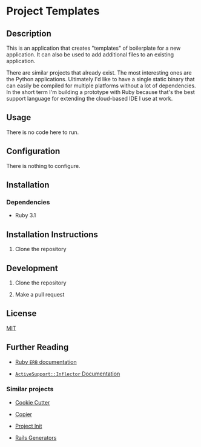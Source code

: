 # Project Templates

## Description

This is an application that creates "templates" of boilerplate for a new
application. It can also be used to add additional files to an existing
application.

There are similar projects that already exist. The most interesting ones are the
Python applications. Ultimately I'd like to have a single static binary that can
easily be compiled for multiple platforms without a lot of dependencies. In the
short term I'm building a prototype with Ruby because that's the best support
language for extending the cloud-based IDE I use at work.

## Usage

There is no code here to run.

## Configuration

There is nothing to configure.

## Installation

### Dependencies

  * Ruby 3.1

## Installation Instructions

  1. Clone the repository

## Development

  1. Clone the repository

  2. Make a pull request

## License

[MIT](https://opensource.org/licenses/MIT)

## Further Reading

  * [Ruby `ERB`
    documentation](https://ruby-doc.org/stdlib-3.1.0/libdoc/erb/rdoc/index.html)

  * [`ActiveSupport::Inflector`
    Documentation](https://apidock.com/rails/ActiveSupport/Inflector)

### Similar projects

  * [Cookie Cutter](https://github.com/cookiecutter/cookiecutter)

  * [Copier](https://github.com/copier-org/copier)

  * [Project Init](https://github.com/vmchale/project-init)

  * [Rails Generators](https://guides.rubyonrails.org/generators.html)
